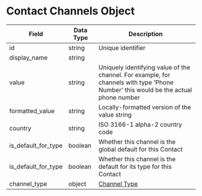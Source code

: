 # Contact Channels Object

Field | Data Type | Description
--- | --- | ---
id | string | Unique identifier
display_name | string | 
value | string | Uniquely identifying value of the channel. For example, for channels with type 'Phone Number' this would be the actual phone number
formatted_value | string | Locally-formatted version of the value string
country | string | ISO 3166-1 alpha-2 country code
is_default_for_type | boolean | Whether this channel is the global default for this Contact
is_default_for_type | boolean | Whether this channel is the default for its type for this Contact
channel_type | object | [Channel Type]

[Channel Type]: /channel_types/README.md
